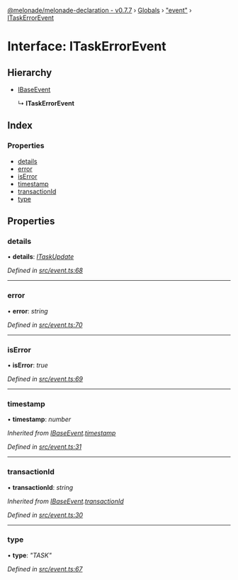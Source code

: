 [@melonade/melonade-declaration - v0.7.7](../README.md) › [Globals](../globals.md) › ["event"](../modules/_event_.md) › [ITaskErrorEvent](_event_.itaskerrorevent.md)

# Interface: ITaskErrorEvent

## Hierarchy

* [IBaseEvent](_event_.ibaseevent.md)

  ↳ **ITaskErrorEvent**

## Index

### Properties

* [details](_event_.itaskerrorevent.md#details)
* [error](_event_.itaskerrorevent.md#error)
* [isError](_event_.itaskerrorevent.md#iserror)
* [timestamp](_event_.itaskerrorevent.md#timestamp)
* [transactionId](_event_.itaskerrorevent.md#transactionid)
* [type](_event_.itaskerrorevent.md#type)

## Properties

###  details

• **details**: *[ITaskUpdate](_event_.itaskupdate.md)*

*Defined in [src/event.ts:68](https://github.com/devit-tel/melonade-declaration/blob/3679b49/src/event.ts#L68)*

___

###  error

• **error**: *string*

*Defined in [src/event.ts:70](https://github.com/devit-tel/melonade-declaration/blob/3679b49/src/event.ts#L70)*

___

###  isError

• **isError**: *true*

*Defined in [src/event.ts:69](https://github.com/devit-tel/melonade-declaration/blob/3679b49/src/event.ts#L69)*

___

###  timestamp

• **timestamp**: *number*

*Inherited from [IBaseEvent](_event_.ibaseevent.md).[timestamp](_event_.ibaseevent.md#timestamp)*

*Defined in [src/event.ts:31](https://github.com/devit-tel/melonade-declaration/blob/3679b49/src/event.ts#L31)*

___

###  transactionId

• **transactionId**: *string*

*Inherited from [IBaseEvent](_event_.ibaseevent.md).[transactionId](_event_.ibaseevent.md#transactionid)*

*Defined in [src/event.ts:30](https://github.com/devit-tel/melonade-declaration/blob/3679b49/src/event.ts#L30)*

___

###  type

• **type**: *"TASK"*

*Defined in [src/event.ts:67](https://github.com/devit-tel/melonade-declaration/blob/3679b49/src/event.ts#L67)*
